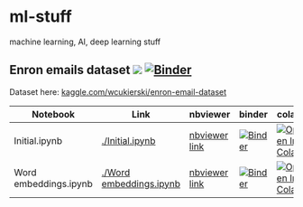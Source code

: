 # ml-stuff
machine learning, AI, deep learning stuff

## Enron emails dataset ![](http://progressed.io/bar/30) [![Binder](https://mybinder.org/badge_logo.svg)](https://mybinder.org/v2/gh/xR86/ml-stuff/master?filepath=kaggle/enron-email)

Dataset here: [kaggle.com/wcukierski/enron-email-dataset](https://www.kaggle.com/wcukierski/enron-email-dataset)

|    Notebook            |         Link                     |    nbviewer    | binder | colab |
| ---------------------  | -------------------------------- | -------------- | ------ | ----- | 
| Initial.ipynb | [./Initial.ipynb](https://github.com/xR86/ml-stuff/blob/master/kaggle/enron-email/Initial.ipynb)  |  [nbviewer link](https://nbviewer.jupyter.org/github/xR86/ml-stuff/blob/master/kaggle/enron-email/Initial.ipynb) | [![Binder](https://mybinder.org/badge_logo.svg)](https://mybinder.org/v2/gh/xR86/ml-stuff/master?filepath=kaggle/enron-email/Initial.ipynb) | [![Open In Colab](https://colab.research.google.com/assets/colab-badge.svg)](https://colab.research.google.com/github/xR86/ml-stuff/blob/master/kaggle/enron-email/Initial.ipynb) |
| Word embeddings.ipynb | [./Word embeddings.ipynb](https://github.com/xR86/ml-stuff/blob/master/kaggle/enron-email/Word%20embeddings.ipynb)  |  [nbviewer link](https://nbviewer.jupyter.org/github/xR86/ml-stuff/blob/master/kaggle/enron-email/Word%20embeddings.ipynb)  | [![Binder](https://mybinder.org/badge_logo.svg)](https://mybinder.org/v2/gh/xR86/ml-stuff/master?filepath=kaggle/enron-email/Word%20embeddings.ipynb) | [![Open In Colab](https://colab.research.google.com/assets/colab-badge.svg)](https://colab.research.google.com/github/xR86/ml-stuff/blob/master/kaggle/enron-email/Word%20embeddings.ipynb) |
